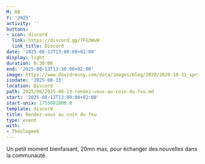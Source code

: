 ```yaml
---
M: 08
Y: '2025'
activity: ''
buttons:
- icon: discord
  link: https://discord.gg/7FG3WvW
  link_title: Discord
date: '2025-08-13T13:00:00+02:00'
display: light
duration: 0:30:00
end: '2025-08-13T13:30:00+02:00'
image: https://www.davidrevoy.com/data/images/blog/2020/2020-10-31_spritely_scene.jpg
isodate: '2025-08-13'
location: Discord
path: 2025/08/2025-08-13-rendez-vous-au-coin-du-feu.md
start: '2025-08-13T13:00:00+02:00'
start-unix: 1755082800.0
template: discord
title: Rendez-vous au coin du feu
type: event
with:
- Théologeek
---
```

Un petit moment bienfaisant, 20mn max, pour échanger des nouvelles dans la communauté.